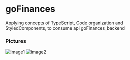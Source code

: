 # goFinances
Applying concepts of TypeScript, Code organization and StyledComponents, to consume api goFinances_backend

### Pictures

![image1](https://imgur.com/M8hKogA.jpg "Dashboard")
![image2](https://i.imgur.com/oHyU8Ts.png "Import")

